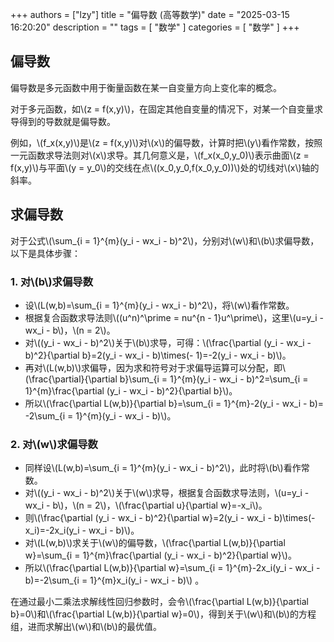 +++
authors = ["lzy"]
title = "偏导数 (高等数学)"
date = "2025-03-15 16:20:20"
description = ""
tags = [
    "数学"
]
categories = [
    "数学"
]
+++


## 偏导数

偏导数是多元函数中用于衡量函数在某一自变量方向上变化率的概念。

对于多元函数，如\\(z = f(x,y)\\)，在固定其他自变量的情况下，对某一个自变量求导得到的导数就是偏导数。

例如，\\(f_x(x,y)\\)是\\(z = f(x,y)\\)对\\(x\\)的偏导数，计算时把\\(y\\)看作常数，按照一元函数求导法则对\\(x\\)求导。其几何意义是，\\(f_x(x_0,y_0)\\)表示曲面\\(z = f(x,y)\\)与平面\\(y = y_0\\)的交线在点\\((x_0,y_0,f(x_0,y_0))\\)处的切线对\\(x\\)轴的斜率。

## 求偏导数

对于公式\\(\sum_{i = 1}^{m}(y_i - wx_i - b)^2\\)，分别对\\(w\\)和\\(b\\)求偏导数，以下是具体步骤：

### 1. 对\\(b\\)求偏导数
- 设\\(L(w,b)=\sum_{i = 1}^{m}(y_i - wx_i - b)^2\\)，将\\(w\\)看作常数。
- 根据复合函数求导法则\\((u^n)^\prime = nu^{n - 1}u^\prime\\)，这里\\(u=y_i - wx_i - b\\)，\\(n = 2\\)。
- 对\\((y_i - wx_i - b)^2\\)关于\\(b\\)求导，可得：\\(\frac{\partial (y_i - wx_i - b)^2}{\partial b}=2(y_i - wx_i - b)\times(- 1)=-2(y_i - wx_i - b)\\)。
- 再对\\(L(w,b)\\)求偏导，因为求和符号对于求偏导运算可以分配，即\\(\frac{\partial}{\partial b}\sum_{i = 1}^{m}(y_i - wx_i - b)^2=\sum_{i = 1}^{m}\frac{\partial (y_i - wx_i - b)^2}{\partial b}\\)。
- 所以\\(\frac{\partial L(w,b)}{\partial b}=\sum_{i = 1}^{m}-2(y_i - wx_i - b)= -2\sum_{i = 1}^{m}(y_i - wx_i - b)\\)。

### 2. 对\\(w\\)求偏导数
- 同样设\\(L(w,b)=\sum_{i = 1}^{m}(y_i - wx_i - b)^2\\)，此时将\\(b\\)看作常数。
- 对\\((y_i - wx_i - b)^2\\)关于\\(w\\)求导，根据复合函数求导法则，\\(u=y_i - wx_i - b\\)，\\(n = 2\\)，\\(\frac{\partial u}{\partial w}=-x_i\\)。
- 则\\(\frac{\partial (y_i - wx_i - b)^2}{\partial w}=2(y_i - wx_i - b)\times(-x_i)=-2x_i(y_i - wx_i - b)\\)。
- 对\\(L(w,b)\\)求关于\\(w\\)的偏导数，\\(\frac{\partial L(w,b)}{\partial w}=\sum_{i = 1}^{m}\frac{\partial (y_i - wx_i - b)^2}{\partial w}\\)。
- 所以\\(\frac{\partial L(w,b)}{\partial w}=\sum_{i = 1}^{m}-2x_i(y_i - wx_i - b)=-2\sum_{i = 1}^{m}x_i(y_i - wx_i - b)\\) 。

在通过最小二乘法求解线性回归参数时，会令\\(\frac{\partial L(w,b)}{\partial b}=0\\)和\\(\frac{\partial L(w,b)}{\partial w}=0\\)，得到关于\\(w\\)和\\(b\\)的方程组，进而求解出\\(w\\)和\\(b\\)的最优值。 